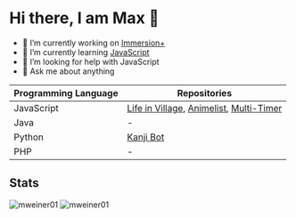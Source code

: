 # Hi there, I am Max 👋

- 🔭 I’m currently working on [Immersion+](https://github.com/mweiner01/multi-timer)
- 🌱 I’m currently learning [JavaScript](https://developer.mozilla.org/en-US/docs/Web/JavaScript)
- 🤔 I’m looking for help with JavaScript
- 💬 Ask me about anything

| Programming Language | Repositories |
| ------ | ------ |
| JavaScript | [Life in Village](https://github.com/mweiner01/lifeinvillage_node), [Animelist](https://github.com/mweiner01/animelist), [Multi-Timer](https://github.com/mweiner01/multi-timer) |
| Java | - |
| Python | [Kanji Bot](https://github.com/mweiner01/Kanji-Bot) |
| PHP | - |

## Stats
![mweiner01](https://github-readme-stats.vercel.app/api?username=mweiner01&count_private=true&hide_border=true&show_icons=true&include_all_commits=true)
![mweiner01](https://github-readme-stats.vercel.app/api/top-langs/?username=mweiner01&layout=compact&hide_border=true)
